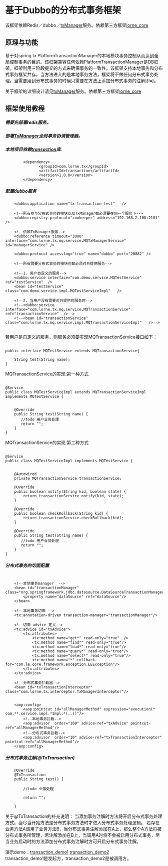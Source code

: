 # 基于Dubbo的分布式事务框架

  该框架依赖Redis／dubbo／[txManager](https://github.com/1991wangliang/txManager)服务。依赖第三方框架[lorne_core](https://github.com/1991wangliang/lorne_core)
  
## 原理与功能
  基于对spring tx PlatformTransactionManager的本地模块事务控制从而达到全局控制事务的目的。该框架兼容任何依赖PlatformTransactionManager是DB框架。框架利用三阶段提交的方式来确保事务的一致性。该框架支持本地事务和分布式事务框架共存，当方法进入的是本地事务方法，框架将不做任何分布式事务处理。当需要用到分布式事务的时候只需要在方法上添加分布式事务的注解即可。

关于框架的详细设计请见[txManager](https://github.com/1991wangliang/txManager)服务。依赖第三方框架[lorne_core](https://github.com/1991wangliang/lorne_core)
  

   
## 框架使用教程
##### 需要先部署redis服务。  
##### 部署[TxManager](https://github.com/1991wangliang/txManager)全局事务协调管理器。  
##### 本地项目依赖[transaction](https://github.com/1991wangliang/transaction)库.  
``` 
        <dependency>
               <groupId>com.lorne.tx</groupId>
               <artifactId>transaction</artifactId>
               <version>1.0.0</version>
        </dependency> 
```
##### 配置dubbo服务
```
    <dubbo:application name="tx-transaction-test"   />

    <!--所有参与分布式事务的模块以及TxManager都必须要在同一个服务下-->
    <dubbo:registry protocol="zookeeper" address="192.168.2.108:2181" />

    <!--依赖TxManager服务-->
    <dubbo:reference timeout="3000" interface="com.lorne.tx.mq.service.MQTxManagerService" id="managerService" />

    <dubbo:protocol accesslog="true" name="dubbo" port="20882" />

    <!--所有需要分布式事务的模块也都必须对外提供服务-->

    <!--1. 用户自定义的服务-->
    <dubbo:service interface="com.demo.service.MQTestService" ref="testService"  />
    <bean id="testService" class="com.demo.service.impl.MQTestServiceImpl"   />

    <!--2. 当用户没有需要对外提供的服务时-->
    <!--<dubbo:service interface="com.lorne.tx.mq.service.MQTransactionService" ref="transactionService"  />-->
    <!--<bean id="transactionService" class="com.lorne.tx.mq.service.impl.MQTransactionServiceImpl"   />-->
    
```         
若用户是自定义的服务，则服务必须要实现MQTransactionService接口如下：
```$xslt

public interface MQTestService extends MQTransactionService{

    String test(String name);
}

```
MQTransactionService的实现:第一种方式
```$xslt

@Service
public class MQTestServiceImpl extends MQTransactionServiceImpl implements MQTestService {

    
    @Override
    public String test(String name) {
       //todo 用户业务处理 
       return "";
    }
}

```
MQTransactionService的实现:第二种方式
```$xslt

@Service
public class MQTestServiceImpl implements MQTestService {


    @Autowired
    private MQTransactionService transactionService;
    
    @Override
    public boolean notify(String kid, boolean state) {
        return transactionService.notify(kid, state);
    }

    @Override
    public boolean checkRollback(String kid) {
        return transactionService.checkRollback(kid);
    }

    @Override
    public String test(String name) {
       //todo 用户业务处理 
       return "";
    }
}

```

##### 分布式事务的切面配置
  
```$xslt

    <!--本地事务manager  -->
    <bean id="transactionManager" class="org.springframework.jdbc.datasource.DataSourceTransactionManager">
        <property name="dataSource" ref="dataSource"/>
    </bean>

    <!--本地事务切面 -->
    <tx:annotation-driven transaction-manager="transactionManager"/>

    <!--切面 advice 定义-->
    <tx:advice id="txAdvice">
        <tx:attributes>
            <tx:method name="get*" read-only="true"  />
            <tx:method name="find*" read-only="true"/>
            <tx:method name="load*" read-only="true"/>
            <tx:method name="query*" read-only="true"/>
            <tx:method name="select*" read-only="true"/>
            <tx:method name="*" rollback-for="com.le.core.framework.exception.LEException"/>
        </tx:attributes>
    </tx:advice>

    <!--分布式事务拦截器-->
    <bean id="txTransactionInterceptor" class="com.lorne.tx.interceptor.TxManagerInterceptor"/>


    <aop:config>
        <aop:pointcut id="allManagerMethod" expression="execution(* com.**.service.impl.*Impl.*(..))"/>
        <!--本地事务拦截-->
        <aop:advisor  order="100" advice-ref="txAdvice" pointcut-ref="allManagerMethod"/>
        <!--分布式事务拦截-->
        <aop:advisor  order="10" advice-ref="txTransactionInterceptor" pointcut-ref="allManagerMethod"/>
    </aop:config>

```

##### 分布式事务注解(@TxTransaction)
```$xslt
    @Override
    @TxTransaction
    public String test() {

        //todo 业务处理

        return "";

    }
```
关于@TxTransaction的补充说明：
当添加事务注解时方法将开启分布式事务处理方式。当尽当开始方法是分布式事务方法时才进入分布式事务处理逻辑。
若存在业务方法A调用了业务方法B，当分布式事务注解添加在A上，那么整个A方法将被分布式事务所管理，若注解添加在B上，当调用A时将不会被启用分布式事务，尽当业务启动时的方法添加分布式事务注解时方可开启分布式事务注解。


演示demo：[transaction_demo1]() [transaction_demo2]()   
transaction_demo1是发起方，transaction_demo2是被调用方。
